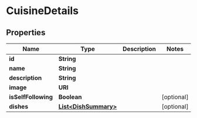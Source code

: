 

# CuisineDetails


## Properties

| Name | Type | Description | Notes |
|------------ | ------------- | ------------- | -------------|
|**id** | **String** |  |  |
|**name** | **String** |  |  |
|**description** | **String** |  |  |
|**image** | **URI** |  |  |
|**isSelfFollowing** | **Boolean** |  |  [optional] |
|**dishes** | [**List&lt;DishSummary&gt;**](DishSummary.md) |  |  [optional] |




